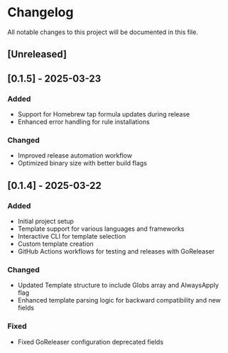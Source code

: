 # Changelog

All notable changes to this project will be documented in this file.

## [Unreleased]

## [0.1.5] - 2025-03-23

### Added

- Support for Homebrew tap formula updates during release
- Enhanced error handling for rule installations

### Changed

- Improved release automation workflow
- Optimized binary size with better build flags

## [0.1.4] - 2025-03-22

### Added

- Initial project setup
- Template support for various languages and frameworks
- Interactive CLI for template selection
- Custom template creation
- GitHub Actions workflows for testing and releases with GoReleaser

### Changed

- Updated Template structure to include Globs array and AlwaysApply flag
- Enhanced template parsing logic for backward compatibility and new fields

### Fixed

- Fixed GoReleaser configuration deprecated fields
